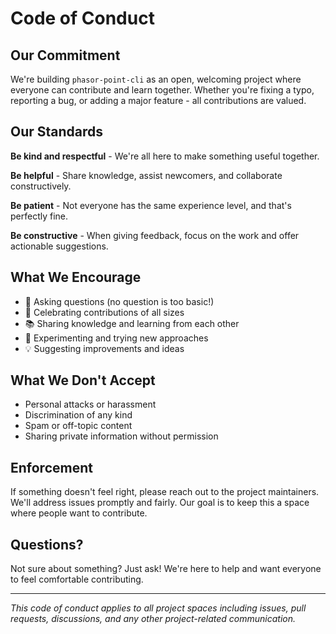 # Code of Conduct

## Our Commitment

We're building `phasor-point-cli` as an open, welcoming project where everyone can contribute and learn together. Whether you're fixing a typo, reporting a bug, or adding a major feature - all contributions are valued.

## Our Standards

**Be kind and respectful** - We're all here to make something useful together.

**Be helpful** - Share knowledge, assist newcomers, and collaborate constructively.

**Be patient** - Not everyone has the same experience level, and that's perfectly fine.

**Be constructive** - When giving feedback, focus on the work and offer actionable suggestions.

## What We Encourage

- 🤝 Asking questions (no question is too basic!)
- 🎉 Celebrating contributions of all sizes
- 📚 Sharing knowledge and learning from each other
- 🔧 Experimenting and trying new approaches
- 💡 Suggesting improvements and ideas

## What We Don't Accept

- Personal attacks or harassment
- Discrimination of any kind
- Spam or off-topic content
- Sharing private information without permission

## Enforcement

If something doesn't feel right, please reach out to the project maintainers. We'll address issues promptly and fairly. Our goal is to keep this a space where people want to contribute.

## Questions?

Not sure about something? Just ask! We're here to help and want everyone to feel comfortable contributing.

---

*This code of conduct applies to all project spaces including issues, pull requests, discussions, and any other project-related communication.*